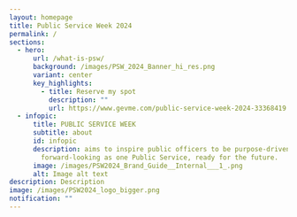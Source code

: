 ```yaml
---
layout: homepage
title: Public Service Week 2024
permalink: /
sections:
  - hero:
      url: /what-is-psw/
      background: /images/PSW_2024_Banner_hi_res.png
      variant: center
      key_highlights:
        - title: Reserve my spot
          description: ""
          url: https://www.gevme.com/public-service-week-2024-33368419
  - infopic:
      title: PUBLIC SERVICE WEEK
      subtitle: about
      id: infopic
      description: aims to inspire public officers to be purpose-driven and
        forward-looking as one Public Service, ready for the future.
      image: /images/PSW2024_Brand_Guide__Internal___1_.png
      alt: Image alt text
description: Description
image: /images/PSW2024_logo_bigger.png
notification: ""
---
```

